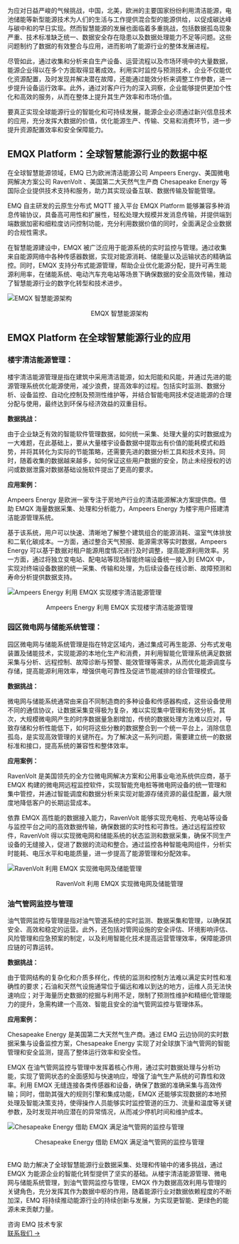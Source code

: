 为应对日益严峻的气候挑战，中国，北美，欧洲的主要国家纷纷利用清洁能源，电池储能等新型能源技术为人们的生活与工作提供混合型的能源供给，以促成碳达峰与碳中和的早日实现。然而智慧能源的发展也面临着多重挑战，包括数据孤岛现象严重、技术标准缺乏统一、数据安全存在隐患以及数据处理能力不足等问题。这些问题制约了数据的有效整合与应用，进而影响了能源行业的整体发展进程。

尽管如此，通过收集和分析来自生产设备、运营流程以及市场环境中的大量数据，能源企业得以在多个方面取得显著成效。利用实时监控与预测技术，企业不仅能优化资源配置，及时发现并解决潜在故障，还能通过能效分析来调整工作参数，进一步提升设备运行效率。此外，通过对客户行为的深入洞察，企业能够提供更加个性化和高效的服务，从而在整体上提升其生产效率和市场价值。

要真正实现全球能源行业的智能化和可持续发展，能源企业必须通过新兴信息技术的应用，充分发挥大数据的价值，优化能源生产、传输、交易和消费环节，进一步提升资源配置效率和安全保障能力。

## **EMQX Platform：全球智慧能源行业的数据中枢**

在全球智慧能源领域，EMQ 已为欧洲清洁能源公司 Ampeers Energy、美国微电网解决方案公司 RavenVolt 、美国第二大天然气生产商 Chesapeake Energy 等国际企业提供技术支持和服务，助力其实现设备互联、数据传输及智能管理。

EMQ 自主研发的云原生分布式 MQTT 接入平台 EMQX Platform 能够兼容多种消息传输协议，具备高可用性和扩展性，轻松处理大规模并发消息传输，并提供端到端数据加密和细粒度访问控制功能，充分利用数据价值的同时，全面满足企业数据的合规性需求。

在智慧能源建设中，EMQX 被广泛应用于能源系统的实时监控与管理。通过收集来自能源网络中各种传感器数据，实现对能源消耗、储能量以及运输状态的精确监控。同时，EMQX 支持分布式能源管理，帮助企业优化能源分配，提升可再生能源利用率，在储能系统、电动汽车充电站等场景下确保数据的安全高效传输，推动了智慧能源行业的数字化转型和技术进步。  

![EMQX 智慧能源架构](https://assets.emqx.com/images/dd916cd4cf6b9c844a85964e95a6f781.png)

<center>EMQX 智慧能源架构</center>

## **EMQX Platform 在全球智慧能源行业的应用**

### **楼宇清洁能源管理：**

楼宇清洁能源管理是指在建筑中采用清洁能源，如太阳能和风能，并通过先进的能源管理系统优化能源使用，减少浪费，提高效率的过程。包括实时监测、数据分析、设备监控、自动化控制及预测性维护等，并结合智能电网技术促进能源的合理分配与使用，最终达到环保与经济效益的双重目标。

**数据挑战：**

由于企业缺乏有效的智能软件管理数据，如何统一采集、处理大量的实时数据成为一大难题，在此基础上，要从大量楼宇设备数据中提取出有价值的能耗模式和趋势，并将其转化为实际的节能策略，还需要先进的数据分析工具和技术支持。同时，随着收集的数据越来越多，如何保证这些用户数据的安全，防止未经授权的访问或数据泄露对数据基础设施软件提出了更高的要求。

**应用案例：**

Ampeers Energy 是欧洲一家专注于房地产行业的清洁能源解决方案提供商。借助 EMQX 海量数据采集、处理和分析能力，Ampeers Energy 为楼宇用户搭建清洁能源管理系统。

基于该系统，用户可以快速、清晰地了解整个建筑组合的能源消耗、温室气体排放和二氧化碳成本。一方面，通过整合天气预报、能源需求等实时数据，Ampeers Energy 可以基于数据对租户能源用度情况进行及时调整，提高能源利用效率。另一方面，通过将独立变电站、配电站等现场智能终端设备统一接入到 EMQX 中，实现对终端设备数据的统一采集、传输和处理，为后续设备在线诊断、故障预测和寿命分析提供数据支持。

![Ampeers Energy 利用 EMQX 实现楼宇清洁能源管理](https://assets.emqx.com/images/6f24515007356c1f02de09607a32f8b7.png)

<center>Ampeers Energy 利用 EMQX 实现楼宇清洁能源管理</center>

### **园区微电网与储能系统管理：**

园区微电网与储能系统管理是指在特定区域内，通过集成可再生能源、分布式发电装置及储能技术，实现能源的本地化生产和消费，并利用智能化管理系统满足数据采集与分析、远程控制、故障诊断与预警、能效管理等需求，从而优化能源调度与存储，提高能源利用效率，增强供电可靠性及促进节能减排的综合管理模式。

**数据挑战：**

微电网与储能系统通常由来自不同制造商的多种设备和传感器构成，这些设备使用不同的通信协议，让数据采集变得极为复杂，难以实现集中管理和有效分析。其次，大规模微电网产生的时序数据量急剧增加，传统的数据处理方法难以应对，导致存储和分析性能低下，如何将这些分散的数据整合到一个统一平台上，消除信息孤岛，是实现高效管理的关键所在。为了解决这一系列问题，需要建立统一的数据标准和接口，提高系统的兼容性和整体效率。

**应用案例：**

RavenVolt 是美国领先的全方位微电网解决方案和公用事业电池系统供应商，基于 EMQX 构建的微电网远程监控软件，实现智能充电桩等微电网设备的统一管理和集中管控，并通过智能调度和数据分析来实现对能源存储资源的最佳配置，最大限度地降低客户的长期运营成本。

依靠 EMQX 高性能的数据接入能力，RavenVolt 能够实现充电桩、充电站等设备与监控平台之间的高效数据传输，确保数据的实时性和可靠性。通过远程监控软件，RavenVolt 得以实现微电网和储能系统的状态监测和数据采集，确保不同生产设备的无缝接入，促进了数据的流动和整合。通过监控各种智能电网组件，分析实时能耗、电压水平和电能质量，进一步提高了能源管理和分配效率。

![RavenVolt 利用 EMQX 实现微电网及储能管理](https://assets.emqx.com/images/d7a6df6bea815652665499a603f076c2.png)

<center>RavenVolt 利用 EMQX 实现微电网及储能管理</center>

### 油气管网监控与管理

油气管网监控与管理是指对油气管道系统的实时监测、数据采集和管理，以确保其安全、高效和稳定的运营。此外，还包括对管网设施的安全评估、环境影响评估、风险管理和应急预案的制定，以及利用智能化技术提高运营管理效率，保障能源供应链的可靠运转。

**数据挑战：**

由于管网结构的复杂化和介质多样化，传统的监测和控制方法难以满足实时性和准确性的要求；石油和天然气设施通常位于偏远和难以到达的地方，运维人员无法快速响应；对于海量历史数据的挖掘与利用不足，限制了预测性维护和精细化管理能力的提升，急需构建一个高效、智能且安全的油气管网监控与管理体系。

**应用案例：**

Chesapeake Energy 是美国第二大天然气生产商。通过 EMQ 云边协同的实时数据采集与设备监控方案，Chesapeake Energy 实现了对全球旗下油气管网的智能管理和安全监测，提高了整体运行效率和安全性。

EMQX 在油气管网监控与管理中发挥着核心作用，通过实时数据处理与分析功能，实现了管网状态的全面感知与快速响应，增强了油气生产系统的可靠性和效率。利用 EMQX 无缝连接各类传感器和设备，确保了数据的准确采集与高效传输；同时，借助其强大的规则引擎和集成功能，EMQX 还能够实现数据的本地预处理及智能决策支持，使得操作人员能够实时监控管道的压力、流量和温度等关键参数，及时发现并响应潜在的异常情况，从而减少停机时间和维护成本。

![Chesapeake Energy 借助 EMQX 满足油气管网的监控与管理](https://assets.emqx.com/images/7a05df567e7a597bbe0333d5a1655fad.png)

<center>Chesapeake Energy 借助 EMQX 满足油气管网的监控与管理</center>

<br>

EMQ 助力解决了全球智慧能源行业数据采集、处理和传输中的诸多挑战，通过 EMQX 为能源企业的智能化转型提供了坚实的基础。从楼宇清洁能源管理、微电网与储能系统管理，到油气管网监控与管理，EMQX 作为数据高效利用与管理的关键角色，充分发挥其作为数据中枢的作用，随着能源行业对数据依赖程度的不断加深，EMQ 将持续推动能源行业的持续创新与发展，为实现更智能、更绿色的能源未来贡献力量。



<section class="promotion">
    <div>
        咨询 EMQ 技术专家
    </div>
    <a href="https://www.emqx.com/zh/contact?product=solutions" class="button is-gradient">联系我们 →</a>
</section>
